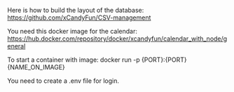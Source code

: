 Here is how to build the layout of the database:
https://github.com/xCandyFun/CSV-management

You need this docker image for the calendar:
https://hub.docker.com/repository/docker/xcandyfun/calendar_with_node/general

To start a container with image:
docker run -p {PORT}:{PORT} {NAME_ON_IMAGE} 

You need to create a .env file for login.
